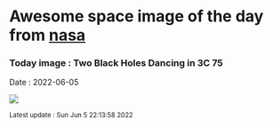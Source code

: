 
# Awesome space image of the day from [nasa](https://api.nasa.gov/)

### Today image : Two Black Holes Dancing in 3C 75

Date : 2022-06-05


![](https://apod.nasa.gov/apod/image/2206/3c75_chandraNRAO_960.jpg)

<small>Latest update : Sun Jun  5 22:13:58 2022</small>


